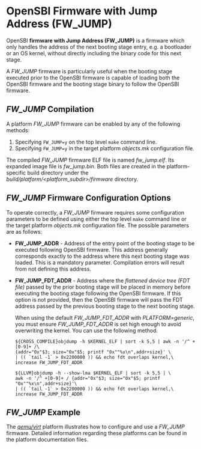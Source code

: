OpenSBI Firmware with Jump Address (FW_JUMP)
============================================

OpenSBI **firmware with Jump Address (FW_JUMP)** is a firmware which only
handles the address of the next booting stage entry, e.g. a bootloader or an OS
kernel, without directly including the binary code for this next stage.

A *FW_JUMP* firmware is particularly useful when the booting stage executed
prior to the OpenSBI firmware is capable of loading both the OpenSBI firmware
and the booting stage binary to follow the OpenSBI firmware.

*FW_JUMP* Compilation
---------------------

A platform *FW_JUMP* firmware can be enabled by any of the following methods:

1. Specifying `FW_JUMP=y` on the top level `make` command line.
2. Specifying `FW_JUMP=y` in the target platform *objects.mk* configuration file.

The compiled *FW_JUMP* firmware ELF file is named *fw_jump.elf*. Its expanded
image file is *fw_jump.bin*. Both files are created in the platform-specific
build directory under the *build/platform/<platform_subdir>/firmware* directory.

*FW_JUMP* Firmware Configuration Options
----------------------------------------

To operate correctly, a *FW_JUMP* firmware requires some configuration
parameters to be defined using either the top level `make` command line or the
target platform *objects.mk* configuration file. The possible parameters are as
follows:

* **FW_JUMP_ADDR** - Address of the entry point of the booting stage to be
  executed following OpenSBI firmware. This address generally corresponds
  exactly to the address where this next booting stage was loaded. This is a
  mandatory parameter. Compilation errors will result from not defining this
  address.

* **FW_JUMP_FDT_ADDR** - Address where the *flattened device tree (FDT file)*
  passed by the prior booting stage will be placed in memory before executing
  the booting stage following the OpenSBI firmware. If this option is not
  provided, then the OpenSBI firmware will pass the FDT address passed by the
  previous booting stage to the next booting stage.

  When using the default *FW_JUMP_FDT_ADDR* with *PLATFORM=generic*, you must
  ensure *FW_JUMP_FDT_ADDR* is set high enough to avoid overwriting the kernel.
  You can use the following method.

  ```
  ${CROSS_COMPILE}objdump -h $KERNEL_ELF | sort -k 5,5 | awk -n '/^ +[0-9]+ /\
  {addr="0x"$3; size="0x"$5; printf "0x""%x\n",addr+size}' \
  | (( `tail -1` > 0x2200000 )) && echo fdt overlaps kernel,\
  increase FW_JUMP_FDT_ADDR

  ${LLVM}objdump -h --show-lma $KERNEL_ELF | sort -k 5,5 | \
  awk -n '/^ +[0-9]+ / {addr="0x"$3; size="0x"$5; printf "0x""%x\n",addr+size}'\
  | (( `tail -1` > 0x2200000 )) && echo fdt overlaps kernel,\
  increase FW_JUMP_FDT_ADDR
  ```

*FW_JUMP* Example
-----------------

The *[qemu/virt]* platform illustrates how to configure and use a *FW_JUMP*
firmware. Detailed information regarding these platforms can be found in the
platform documentation files.

[qemu/virt]: ../platform/qemu_virt.md
